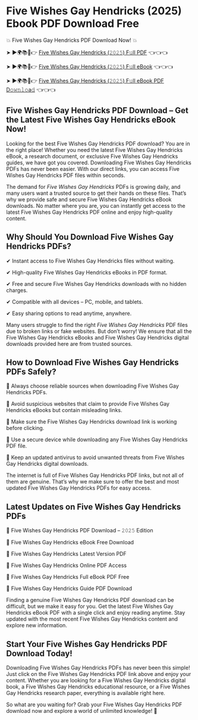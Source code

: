 # Five Wishes Gay Hendricks (2025) Ebook PDF Download Free

💥 Five Wishes Gay Hendricks PDF Download Now! 💥

➤ ►🌍📚📱👉 [Five Wishes Gay Hendricks (𝟸𝟶𝟸𝟻) F𝚞ll PDF](https://getpdf.xyz/five-wishes-gay-hendricks) 👈👈👈


➤ ►🌍📚📱👉 [Five Wishes Gay Hendricks (𝟸𝟶𝟸𝟻) F𝚞ll eBook](https://getpdf.xyz/five-wishes-gay-hendricks) 👈👈👈


➤ ►🌍📚📱👉 [Five Wishes Gay Hendricks (𝟸𝟶𝟸𝟻) F𝚞ll eBook PDF D𝚘𝚠𝚗𝚕𝚘a𝚍](https://getpdf.xyz/five-wishes-gay-hendricks) 👈👈👈


## Five Wishes Gay Hendricks PDF Download – Get the Latest Five Wishes Gay Hendricks eBook Now!

Looking for the best Five Wishes Gay Hendricks PDF download? You are in the right place! Whether you need the latest Five Wishes Gay Hendricks eBook, a research document, or exclusive Five Wishes Gay Hendricks guides, we have got you covered. Downloading Five Wishes Gay Hendricks PDFs has never been easier. With our direct links, you can access Five Wishes Gay Hendricks PDF files within seconds.

The demand for *Five Wishes Gay Hendricks* PDFs is growing daily, and many users want a trusted source to get their hands on these files. That’s why we provide safe and secure Five Wishes Gay Hendricks eBook downloads. No matter where you are, you can instantly get access to the latest Five Wishes Gay Hendricks PDF online and enjoy high-quality content.

## Why Should You Download Five Wishes Gay Hendricks PDFs?

✔ Instant access to Five Wishes Gay Hendricks files without waiting.

✔ High-quality Five Wishes Gay Hendricks eBooks in PDF format.

✔ Free and secure Five Wishes Gay Hendricks downloads with no hidden charges.

✔ Compatible with all devices – PC, mobile, and tablets.

✔ Easy sharing options to read anytime, anywhere.

Many users struggle to find the right *Five Wishes Gay Hendricks* PDF files due to broken links or fake websites. But don’t worry! We ensure that all the Five Wishes Gay Hendricks eBooks and Five Wishes Gay Hendricks digital downloads provided here are from trusted sources.

## How to Download Five Wishes Gay Hendricks PDFs Safely?

📌 Always choose reliable sources when downloading Five Wishes Gay Hendricks PDFs.

📌 Avoid suspicious websites that claim to provide Five Wishes Gay Hendricks eBooks but contain misleading links.

📌 Make sure the Five Wishes Gay Hendricks download link is working before clicking.

📌 Use a secure device while downloading any Five Wishes Gay Hendricks PDF file.

📌 Keep an updated antivirus to avoid unwanted threats from Five Wishes Gay Hendricks digital downloads.

The internet is full of Five Wishes Gay Hendricks PDF links, but not all of them are genuine. That’s why we make sure to offer the best and most updated Five Wishes Gay Hendricks PDFs for easy access.

## Latest Updates on Five Wishes Gay Hendricks PDFs

🔹 Five Wishes Gay Hendricks PDF Download – 𝟸𝟶𝟸𝟻 Edition

🔹 Five Wishes Gay Hendricks eBook Free Download

🔹 Five Wishes Gay Hendricks Latest Version PDF

🔹 Five Wishes Gay Hendricks Online PDF Access

🔹 Five Wishes Gay Hendricks Full eBook PDF Free

🔹 Five Wishes Gay Hendricks Guide PDF Download

Finding a genuine Five Wishes Gay Hendricks PDF download can be difficult, but we make it easy for you. Get the latest Five Wishes Gay Hendricks eBook PDF with a single click and enjoy reading anytime. Stay updated with the most recent Five Wishes Gay Hendricks content and explore new information.

## Start Your Five Wishes Gay Hendricks PDF Download Today!

Downloading Five Wishes Gay Hendricks PDFs has never been this simple! Just click on the Five Wishes Gay Hendricks PDF link above and enjoy your content. Whether you are looking for a Five Wishes Gay Hendricks digital book, a Five Wishes Gay Hendricks educational resource, or a Five Wishes Gay Hendricks research paper, everything is available right here.

So what are you waiting for? Grab your Five Wishes Gay Hendricks PDF download now and explore a world of unlimited knowledge! 🚀